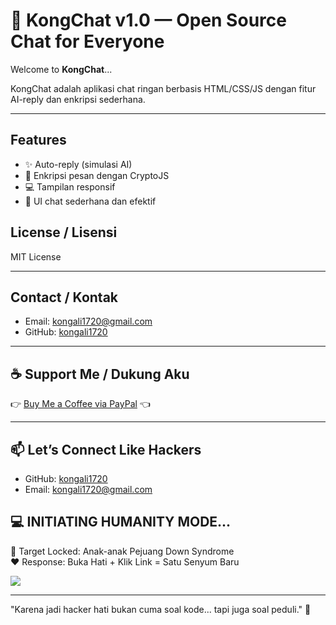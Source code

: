 # 🦍 KongChat v1.0 — Open Source Chat for Everyone
Welcome to **KongChat**...

KongChat adalah aplikasi chat ringan berbasis HTML/CSS/JS dengan fitur AI-reply dan enkripsi sederhana.

---

## Features
- ✨ Auto-reply (simulasi AI)
- 🔐 Enkripsi pesan dengan CryptoJS
- 💻 Tampilan responsif
- 💬 UI chat sederhana dan efektif

## License / Lisensi

MIT License

---

## Contact / Kontak

- Email: [kongali1720@gmail.com](mailto:kongali1720@gmail.com)  
- GitHub: [kongali1720](https://github.com/kongali1720)

---

## ☕ Support Me / Dukung Aku

👉 [Buy Me a Coffee via PayPal](https://www.paypal.com/paypalme/bungtempong99) 👈  

---

## 📫 Let’s Connect Like Hackers

- GitHub: [kongali1720](https://github.com/kongali1720)  
- Email: [kongali1720@gmail.com](mailto:kongali1720@gmail.com)  

## 💻 INITIATING HUMANITY MODE...

🎯 Target Locked: Anak-anak Pejuang Down Syndrome  
❤️ Response: Buka Hati + Klik Link = Satu Senyum Baru  

<a href="https://mydonation4ds.github.io/" target="_blank">
  <img src="https://img.shields.io/badge/SUPPORT--NOW-%F0%9F%A7%A1-orange?style=for-the-badge&logo=heart" />
</a>

---
"Karena jadi hacker hati bukan cuma soal kode... tapi juga soal peduli." 🖤

